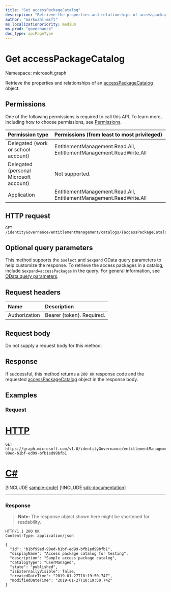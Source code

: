```yaml
---
title: "Get accessPackageCatalog"
description: "Retrieve the properties and relationships of accesspackagecatalog object."
author: "markwahl-msft"
ms.localizationpriority: medium
ms.prod: "governance"
doc_type: apiPageType
---
```

# Get accessPackageCatalog

Namespace: microsoft.graph


Retrieve the properties and relationships of an [accessPackageCatalog](../resources/accesspackagecatalog.md) object.

## Permissions

One of the following permissions is required to call this API. To learn more, including how to choose permissions, see [Permissions](/graph/permissions-reference).

| Permission type                        | Permissions (from least to most privileged) |
|:---------------------------------------|:--------------------------------------------|
| Delegated (work or school account)     | EntitlementManagement.Read.All, EntitlementManagement.ReadWrite.All |
| Delegated (personal Microsoft account) | Not supported. |
| Application                            | EntitlementManagement.Read.All, EntitlementManagement.ReadWrite.All |

## HTTP request

<!-- {
  "blockType": "ignored"
}
-->
``` http
GET /identityGovernance/entitlementManagement/catalogs/{accessPackageCatalogId}
```

## Optional query parameters

This method supports the `$select` and `$expand` OData query parameters to help customize the response. To retrieve the access packages in a catalog, include `$expand=accessPackages` in the query. For general information, see [OData query parameters](/graph/query-parameters).

## Request headers

| Name      |Description|
|:----------|:----------|
| Authorization | Bearer \{token\}. Required. |

## Request body
Do not supply a request body for this method.

## Response

If successful, this method returns a `200 OK` response code and the requested [accessPackageCatalog](../resources/accesspackagecatalog.md) object in the response body.

## Examples

### Request

# [HTTP](#tab/http)
<!-- {
  "blockType": "request",
  "name": "get_accesspackagecatalog"
}
-->
``` http
GET https://graph.microsoft.com/v1.0/identityGovernance/entitlementManagement/catalogs/b1bf99ed-99ed-b1bf-ed99-bfb1ed99bfb1
```

# [C#](#tab/csharp)
[!INCLUDE [sample-code](../includes/snippets/csharp/get-accesspackagecatalog-csharp-snippets.md)]
[!INCLUDE [sdk-documentation](../includes/snippets/snippets-sdk-documentation-link.md)]

---



### Response
>**Note:** The response object shown here might be shortened for readability.
<!-- {
  "blockType": "response",
  "truncated": true,
  "@odata.type": "microsoft.graph.accessPackageCatalog"
}
-->
``` http
HTTP/1.1 200 OK
Content-Type: application/json

{
  "id": "b1bf99ed-99ed-b1bf-ed99-bfb1ed99bfb1",
  "displayName": "Access package catalog for testing",
  "description": "Sample access package catalog",
  "catalogType": "userManaged",
  "state": "published",
  "isExternallyVisible": false,
  "createdDateTime": "2019-01-27T18:19:50.74Z",
  "modifiedDateTime": "2019-01-27T18:19:50.74Z"
}
```


